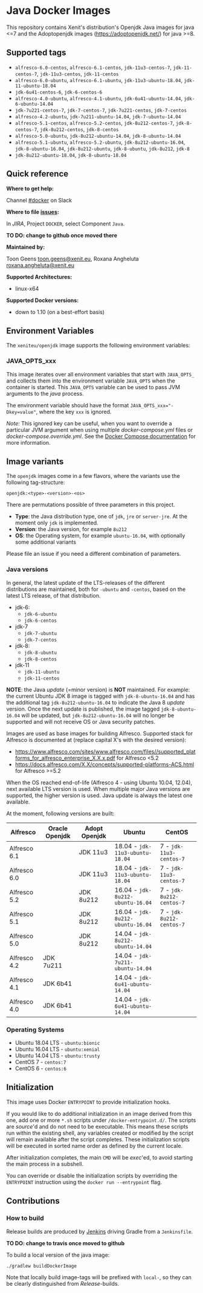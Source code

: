 # Java Docker Images

This repository contains Xenit's distribution's Openjdk Java images for java <=7 and the Adoptopenjdk images (https://adoptopenjdk.net/) for java >=8.


## Supported tags

* `alfresco-6.0-centos`, `alfresco-6.1-centos`, `jdk-11u3-centos-7`, `jdk-11-centos-7`, `jdk-11u3-centos`, `jdk-11-centos`
* `alfresco-6.0-ubuntu`, `alfresco-6.1-ubuntu`, `jdk-11u3-ubuntu-18.04`, `jdk-11-ubuntu-18.04`
* `jdk-6u41-centos-6`, `jdk-6-centos-6`
* `alfresco-4.0-ubuntu`, `alfresco-4.1-ubuntu`, `jdk-6u41-ubuntu-14.04`, `jdk-6-ubuntu-14.04`
* `jdk-7u221-centos-7`, `jdk-7-centos-7`, `jdk-7u221-centos`, `jdk-7-centos`
* `alfresco-4.2-ubuntu`, `jdk-7u211-ubuntu-14.04`, `jdk-7-ubuntu-14.04`
* `alfresco-5.1-centos`, `alfresco-5.2-centos`, `jdk-8u212-centos-7`, `jdk-8-centos-7`, `jdk-8u212-centos`, `jdk-8-centos`
* `alfresco-5.0-ubuntu`, `jdk-8u212-ubuntu-14.04`, `jdk-8-ubuntu-14.04`
* `alfresco-5.1-ubuntu`, `alfresco-5.2-ubuntu`, `jdk-8u212-ubuntu-16.04`, `jdk-8-ubuntu-16.04`, `jdk-8u212-ubuntu`, `jdk-8-ubuntu`, `jdk-8u212`, `jdk-8`
* `jdk-8u212-ubuntu-18.04`, `jdk-8-ubuntu-18.04`


## Quick reference

**Where to get help:**

Channel [#docker](https://xenitengineering.slack.com/app_redirect?channel=docker) on Slack

**Where to file [issues](https://xenitsupport.jira.com/issues/?jql=project%20%3D%20DOCKER%20AND%20component%20%3D%20Java):**

In _JIRA_, Project `DOCKER`, select Component `Java`.

**TO DO: change to github once moved there**

**Maintained by:**

Toon Geens <toon.geens@xenit.eu>, Roxana Angheluta <roxana.angheluta@xenit.eu>

**Supported Architectures:**

* linux-x64

**Supported Docker versions:**

* down to 1.10 (on a best-effort basis)


## Environment Variables

The `xeniteu/openjdk` image supports the following environment variables:

### JAVA_OPTS_xxx

This image iterates over all environment variables that start with `JAVA_OPTS_` and collects them into the environment variable `JAVA_OPTS` when the container is started. This `JAVA_OPTS` variable can be used to pass JVM arguments to the _java_ process.

The environment variable should have the format `JAVA_OPTS_xxx="-Dkey=value"`, where the key `xxx` is ignored.

_Note:_ This ignored key can be useful, when you want to override a particular JVM argument when using multiple _docker-compose.yml_ files or _docker-compose.override.yml_. See the [Docker Compose documentation](https://docs.docker.com/compose/extends/#example-use-case) for more information.

## Image variants

The `openjdk` images come in a few flavors, where the variants use the following tag-structure:

```
openjdk:<type>-<version>-<os>
```

There are permutations possible of three parameters in this project.

* **Type**: the Java distribution type, one of `jdk`, `jre` or `server-jre`. At the moment only `jdk` is implemented.
* **Version**: the Java version, for example `8u212`
* **OS**: the Operating system, for example `ubuntu-16.04`, with optionally some additional variants

Please file an issue if you need a different combination of parameters.

### Java versions

In general, the latest update of the LTS-releases of the different distributions are maintained, both for `-ubuntu` and `-centos`,
based on the latest LTS release, of that distribution.

* jdk-6:
    - `jdk-6-ubuntu`
    - `jdk-6-centos`
* jdk-7
    - `jdk-7-ubuntu`
    - `jdk-7-centos`
* jdk-8:
    - `jdk-8-ubuntu`
    - `jdk-8-centos`
* jdk-11
    - `jdk-11-ubuntu`
    - `jdk-11-centos`

**NOTE**: the Java _update_ (=minor version) is **NOT** maintained. For example: the current Ubuntu JDK 8 image is tagged with `jdk-8-ubuntu-16.04` and has the additional tag `jdk-8u212-ubuntu-16.04` to indicate the Java 8 _update_ version. 
Once the next update is published, the image tagged `jdk-8-ubuntu-16.04` will be updated, but `jdk-8u212-ubuntu-16.04` will no longer be supported and will not receive OS or Java security patches.

Images are used as base images for building Alfresco. Supported stack for Alfresco is documented at (replace capital X's with the desired version):

* https://www.alfresco.com/sites/www.alfresco.com/files//supported_platforms_for_alfresco_enterprise_X.X.x.pdf for Alfresco <5.2
* https://docs.alfresco.com/X.X/concepts/supported-platforms-ACS.html for Alfresco >=5.2

When the OS reached end-of-life (Alfresco 4 - using Ubuntu 10.04, 12.04), next available LTS version is used. 
When multiple major Java versions are supported, the higher version is used.
Java update is always the latest one available.
 
At the moment, following versions are built:

| Alfresco      | Oracle Openjdk  | Adopt Openjdk      | Ubuntu                             | CentOS                           |
| ------------- | --------------  | ------------------ | ---------------------------------- | -------------------------------- |
| Alfresco 6.1  |                 |  JDK 11u3          | 18.04 - `jdk-11u3-ubuntu-18.04`    | 7 - `jdk-11u3-centos-7`          |
| Alfresco 6.0  |                 |  JDK 11u3          | 18.04 - `jdk-11u3-ubuntu-18.04`    | 7 - `jdk-11u3-centos-7`          | 
| Alfresco 5.2  |                 |  JDK 8u212         | 16.04 - `jdk-8u212-ubuntu-16.04`   | 7 - `jdk-8u212-centos-7`         |
| Alfresco 5.1  |                 |  JDK 8u212         | 16.04 - `jdk-8u212-ubuntu-16.04`   | 7 - `jdk-8u212-centos-7`         |
| Alfresco 5.0  |                 |  JDK 8u212         | 14.04 - `jdk-8u212-ubuntu-14.04`   |                                  |
| Alfresco 4.2  | JDK 7u211       |                    | 14.04 - `jdk-7u211-ubuntu-14.04`   |                                  |
| Alfresco 4.1  | JDK 6b41        |                    | 14.04 - `jdk-6u41-ubuntu-14.04`    |                                  |
| Alfresco 4.0  | JDK 6b41        |                    | 14.04 - `jdk-6u41-ubuntu-14.04`    |                                  |

### Operating Systems

*  Ubuntu 18.04 LTS - `ubuntu:bionic`
*  Ubuntu 16.04 LTS - `ubuntu:xenial`
*  Ubuntu 14.04 LTS - `ubuntu:trusty`
*  CentOS 7 - `centos:7`
*  CentOS 6 - `centos:6`

## Initialization

This image uses Docker `ENTRYPOINT` to provide initialization hooks.

If you would like to do additional initialization in an image derived from this one, add one or more `*.sh` scripts under `/docker-entrypoint.d/`. The scripts are _source_'d and do not need to be executable. This means these scripts run within the existing shell, any variables created or modified by the script will remain available after the script completes. These initialization scripts will be executed in sorted name order as defined by the current locale.

After initialization completes, the main `CMD` will be _exec_'ed, to avoid starting the main process in a subshell.

You can override or disable the initialization scripts by overriding the `ENTRYPOINT` instruction using the `docker run --entrypoint` flag.

## Contributions

### How to build

Release builds are produced by [Jenkins](https://jenkins-2.xenit.eu/) driving Gradle from a `Jenkinsfile`.

**TO DO: change to travis once moved to github**

To build a local version of the java image:

```
./gradlew buildDockerImage
```

Note that locally build image-tags will be prefixed with `local-`, so they can be clearly distinguished from _Release_-builds.
